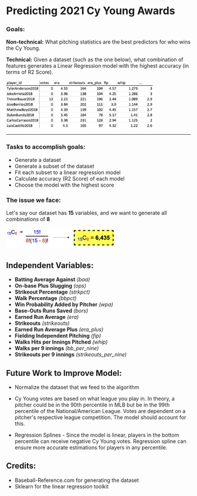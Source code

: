 # Predicting 2021 Cy Young Awards

<h3 align="left">Goals:</h3>

__Non-technical:__ What pitching statistics are the best predictors
for who wins the Cy Young.

__Technical:__ Given a dataset (such as the one below), 
what combination of features generates a Linear Regression model with the highest accuracy (in terms of R2 Score).

<img src="images/dataset.png" width="400" class="center"/>

----

<h3 align="left">Tasks to accomplish goals:</h3>

* Generate a dataset
* Generate a subset of the dataset
* Fit each subset to a linear regression model
* Calculate accuracy (R2 Score) of each model
* Choose the model with the highest score

<h3 align="left">The issue we face:</h3>

Let's say our dataset has __15__ variables, and we want to generate all combinations of __8__

<img src="images/combinations.png" width="300"/>


## Independent Variables:
* __Batting Average Against__ _(baa)_
* __On-base Plus Slugging__ _(ops)_
* __Strikeout Percentage__ _(strkpct)_
* __Walk Percentage__ _(bbpct)_
* __Win Probability Added by Pitcher__ _(wpa)_
* __Base-Outs Runs Saved__ _(bors)_
* __Earned Run Average__ _(era)_
* __Strikeouts__ _(strikeouts)_
* __Earned Run Average Plus__ _(era_plus)_
* __Fielding Independent Pitching__ _(fip)_
* __Walks Hits per Innings Pitched__ _(whip)_
* __Walks per 9 innings__ _(bb_per_nine)_
* __Strikeouts per 9 innings__ _(strikeouts_per_nine)_

## Future Work to Improve Model:
- Normalize the dataset that we feed to the algorithm
  

- Cy Young votes are based on what league you play in. 
  In theory, a pitcher could be in the 90th percentile
  in MLB but be in the 99th percentile of the National/American League.
  Votes are dependent on a pitcher's respective league competition. The model should account for this.
  

- Regression Splines - Since the model is linear, players in the bottom percentile can receive negative
Cy Young votes. Regression spline can ensure more accurate estimations for players in any percentile.


## Credits:
- Baseball-Reference.com for generating the dataset
- Sklearn for the linear regression toolkit
